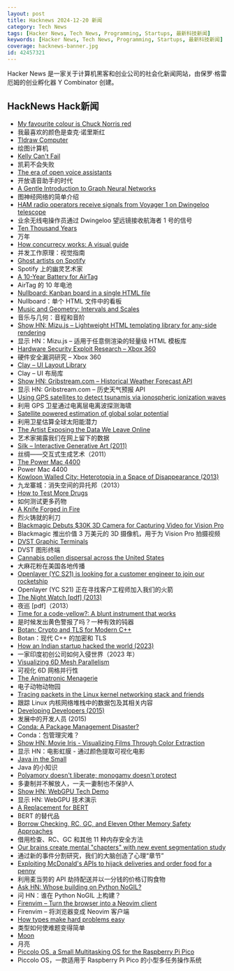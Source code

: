 ```yaml
---
layout: post
title: Hacknews 2024-12-20 新闻
category: Tech News
tags: [Hacker News, Tech News, Programming, Startups, 最新科技新闻]
keywords: [Hacker News, Tech News, Programming, Startups, 最新科技新闻]
coverage: hacknews-banner.jpg
id: 42457321
---
```


Hacker News 是一家关于计算机黑客和创业公司的社会化新闻网站，由保罗·格雷厄姆的创业孵化器 Y Combinator 创建。

## HackNews Hack新闻

- [My favourite colour is Chuck Norris red](https://htmhell.dev/adventcalendar/2024/20/)
- 我最喜欢的颜色是查克·诺里斯红
- [Tldraw Computer](https://computer.tldraw.com)
- 绘图计算机
- [Kelly Can't Fail](https://win-vector.com/2024/12/19/kelly-cant-fail/)
- 凯莉不会失败
- [The era of open voice assistants](https://www.home-assistant.io/blog/2024/12/19/voice-preview-edition-the-era-of-open-voice/)
- 开放语音助手的时代
- [A Gentle Introduction to Graph Neural Networks](https://distill.pub/2021/gnn-intro/)
- 图神经网络的简单介绍
- [HAM radio operators receive signals from Voyager 1 on Dwingeloo telescope](https://www.camras.nl/en/blog/2024/dwingeloo-telescope-receives-signals-from-voyager-1/)
- 业余无线电操作员通过 Dwingeloo 望远镜接收航海者 1 号的信号
- [Ten Thousand Years](https://99percentinvisible.org/episode/ten-thousand-years/)
- 万年
- [How concurrecy works: A visual guide](https://wyounas.github.io/concurrency/2024/12/12/how-concurrency-works-a-visual-guide/)
- 并发工作原理：视觉指南
- [Ghost artists on Spotify](https://harpers.org/archive/2025/01/the-ghosts-in-the-machine-liz-pelly-spotify-musicians/)
- Spotify 上的幽灵艺术家
- [A 10-Year Battery for AirTag](https://www.elevationlab.com/blogs/news/introducing-timecapsule)
- AirTag 的 10 年电池
- [Nullboard: Kanban board in a single HTML file](https://github.com/apankrat/nullboard)
- Nullboard：单个 HTML 文件中的看板
- [Music and Geometry: Intervals and Scales](https://roelsworld.eu/blog-music/music-geometry-intervals-scales/)
- 音乐与几何：音程和音阶
- [Show HN: Mizu.js – Lightweight HTML templating library for any-side rendering](https://mizu.sh)
- 显示 HN：Mizu.js – 适用于任意侧渲染的轻量级 HTML 模板库
- [Hardware Security Exploit Research – Xbox 360](https://github.com/kooscode/srgh-matrix-trinity/blob/main/README.md)
- 硬件安全漏洞研究 – Xbox 360
- [Clay – UI Layout Library](https://www.nicbarker.com/clay)
- Clay – UI 布局库
- [Show HN: Gribstream.com – Historical Weather Forecast API](https://gribstream.com)
- 显示 HN: Gribstream.com – 历史天气预报 API
- [Using GPS satellites to detect tsunamis via ionospheric ionization waves](https://www.earthdata.nasa.gov/learn/data-in-action/global-navigation-satellite-system-data-brings-forth-guardian)
- 利用 GPS 卫星通过电离层电离波探测海啸
- [Satellite powered estimation of global solar potential](https://research.google/blog/satellite-powered-estimation-of-global-solar-potential/)
- 利用卫星估算全球太阳能潜力
- [The Artist Exposing the Data We Leave Online](https://www.newyorker.com/culture/infinite-scroll/the-artist-exposing-the-data-we-leave-online)
- 艺术家揭露我们在网上留下的数据
- [Silk – Interactive Generative Art (2011)](http://weavesilk.com/)
- 丝绸——交互式生成艺术（2011）
- [The Power Mac 4400](https://512pixels.net/2024/12/the-power-mac-4400/)
- Power Mac 4400
- [Kowloon Walled City: Heterotopia in a Space of Disappearance (2013)](https://mascontext.com/issues/trace/kowloon-walled-city-heterotopia-in-a-space-of-disappearance)
- 九龙寨城：消失空间的异托邦（2013）
- [How to Test More Drugs](https://www.writingruxandrabio.com/p/on-clinical-trial-abundance)
- 如何测试更多药物
- [A Knife Forged in Fire](https://www.chicagomag.com/chicago-magazine/january-2024/a-knife-forged-in-fire/)
- 烈火铸就的利刀
- [Blackmagic Debuts $30K 3D Camera for Capturing Video for Vision Pro](https://www.macrumors.com/2024/12/16/black-magic-3d-vision-pro-camera/)
- Blackmagic 推出价值 3 万美元的 3D 摄像机，用于为 Vision Pro 拍摄视频
- [DVST Graphic Terminals](https://vintagetek.org/dvst-graphic-terminals/)
- DVST 图形终端
- [Cannabis pollen dispersal across the United States](https://www.nature.com/articles/s41598-024-70633-x)
- 大麻花粉在美国各地传播
- [Openlayer (YC S21) is looking for a customer engineer to join our rocketship](https://www.ycombinator.com/companies/openlayer/jobs/yIE9WI3-customer-engineer)
- Openlayer (YC S21) 正在寻找客户工程师加入我们的火箭
- [The Night Watch [pdf] (2013)](https://scholar.harvard.edu/files/mickens/files/thenightwatch.pdf)
- 夜巡 [pdf]（2013）
- [Time for a code-yellow?: A blunt instrument that works](https://nilam.ca/2024/11/02/time-for-a-code-yellow-a-blunt-instrument-that-works/)
- 是时候发出黄色警报了吗？一种有效的钝器
- [Botan: Crypto and TLS for Modern C++](https://github.com/randombit/botan)
- Botan：现代 C++ 的加密和 TLS
- [How an Indian startup hacked the world (2023)](https://www.reuters.com/investigates/special-report/usa-hackers-appin/)
- 一家印度初创公司如何入侵世界（2023 年）
- [Visualizing 6D Mesh Parallelism](https://main-horse.github.io/posts/visualizing-6d/)
- 可视化 6D 网格并行性
- [The Animatronic Menagerie](https://theanimatronicmenagerie.wordpress.com/)
- 电子动物动物园
- [Tracing packets in the Linux kernel networking stack and friends](https://github.com/retis-org/retis)
- 跟踪 Linux 内核网络堆栈中的数据包及其相关内容
- [Developing Developers (2015)](https://felleisen.org/matthias/Thoughts/Developing_Developers.html)
- 发展中的开发人员 (2015)
- [Conda: A Package Management Disaster?](https://pyherald.com/articles/16_12_2024/)
- Conda：包管理灾难？
- [Show HN: Movie Iris - Visualizing Films Through Color Extraction](https://github.com/LoSinCos/movie-iris)
- 显示 HN：电影虹膜 - 通过颜色提取可视化电影
- [Java in the Small](https://horstmann.com/unblog/2024-12-11/index.html)
- Java 的小知识
- [Polyamory doesn't liberate; monogamy doesn't protect](https://carsonogenic.substack.com/p/polyamory-doesnt-liberate-monogamy)
- 多妻制并不解放人，一夫一妻制也不保护人
- [Show HN: WebGPU Tech Demo](https://gnikoloff.github.io/webgpu-sponza-demo/)
- 显示 HN: WebGPU 技术演示
- [A Replacement for BERT](https://huggingface.co/blog/modernbert)
- BERT 的替代品
- [Borrow Checking, RC, GC, and Eleven Other Memory Safety Approaches](https://verdagon.dev/grimoire/grimoire#)
- 借用检查、RC、GC 和其他 11 种内存安全方法
- [Our brains create mental "chapters" with new event segmentation study](https://www.psypost.org/scientists-sheds-light-on-how-our-brains-create-mental-chapters-with-new-event-segmentation-study/)
- 通过新的事件分割研究，我们的大脑创造了心理“章节”
- [Exploiting McDonald's APIs to hijack deliveries and order food for a penny](https://eaton-works.com/2024/12/19/mcdelivery-india-hack/)
- 利用麦当劳的 API 劫持配送并以一分钱的价格订购食物
- [Ask HN: Whose building on Python NoGIL?]()
- 问 HN：谁在 Python NoGIL 上构建？
- [Firenvim – Turn the browser into a Neovim client](https://github.com/glacambre/firenvim)
- Firenvim – 将浏览器变成 Neovim 客户端
- [How types make hard problems easy](https://mayhul.com/posts/type-driven-design/)
- 类型如何使难题变得简单
- [Moon](https://ciechanow.ski/moon/)
- 月亮
- [Piccolo OS, a Small Multitasking OS for the Raspberry Pi Pico](https://github.com/garyexplains/piccolo_os_v1)
- Piccolo OS，一款适用于 Raspberry Pi Pico 的小型多任务操作系统

